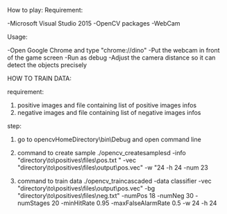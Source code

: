 How to play:
Requirement:

-Microsoft Visual Studio 2015
-OpenCV packages
-WebCam

Usage:

-Open Google Chrome and type "chrome://dino"
-Put the webcam in front of the game screen
-Run as debug
-Adjust the camera distance so it can detect the objects precisely

HOW TO TRAIN DATA:

requirement:

1. positive images and file containing list of positive images infos
2. negative images and file containing list of negative images infos

step:

1. go to opencvHomeDirectory\bin\Debug and open command line

2. command to create sample
./opencv_createsamplesd -info  "directory\to\positives\files\pos.txt " -vec "directory\to\positives\files\output\pos.vec" -w "24 -h 24 -num 23

3. command to train data
./opencv_traincascaded -data classifier -vec "directory\to\positives\files\output\pos.vec" -bg "directory\to\positives\files\neg.txt" -numPos 18 -numNeg 30 -numStages 20 -minHitRate 0.95 -maxFalseAlarmRate 0.5 -w 24 -h 24
